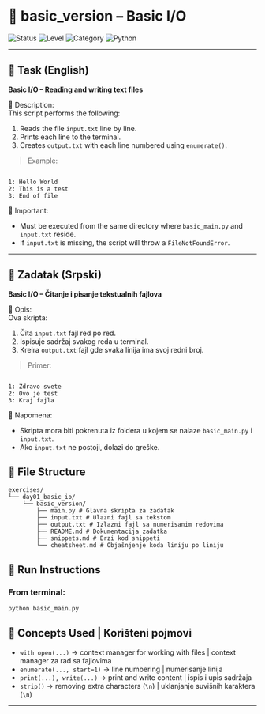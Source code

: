 # 📘 basic_version – Basic I/O

![Status](https://img.shields.io/badge/status-done-brightgreen)
![Level](https://img.shields.io/badge/level-beginner-blue)
![Category](https://img.shields.io/badge/topic-file--io-lightgrey)
![Python](https://img.shields.io/badge/python-3.11+-blueviolet)

---

## 📝 Task (English)

**Basic I/O – Reading and writing text files**

📌 Description:  
This script performs the following:

1. Reads the file `input.txt` line by line.
2. Prints each line to the terminal.
3. Creates `output.txt` with each line numbered using `enumerate()`.

> Example:

```

1: Hello World
2: This is a test
3: End of file

```

📌 Important:

- Must be executed from the same directory where `basic_main.py` and `input.txt` reside.
- If `input.txt` is missing, the script will throw a `FileNotFoundError`.

---

## 📝 Zadatak (Srpski)

**Basic I/O – Čitanje i pisanje tekstualnih fajlova**

📌 Opis:  
Ova skripta:

1. Čita `input.txt` fajl red po red.
2. Ispisuje sadržaj svakog reda u terminal.
3. Kreira `output.txt` fajl gde svaka linija ima svoj redni broj.

> Primer:

```

1: Zdravo svete
2: Ovo je test
3: Kraj fajla

```

📌 Napomena:

- Skripta mora biti pokrenuta iz foldera u kojem se nalaze `basic_main.py` i `input.txt`.
- Ako `input.txt` ne postoji, dolazi do greške.

## 📂 File Structure

```
exercises/
└── day01_basic_io/
    └── basic_version/
        ├── main.py # Glavna skripta za zadatak
        ├── input.txt # Ulazni fajl sa tekstom
        ├── output.txt # Izlazni fajl sa numerisanim redovima
        ├── README.md # Dokumentacija zadatka
        ├── snippets.md # Brzi kod snippeti
        └── cheatsheet.md # Objašnjenje koda liniju po liniju
```

## 🚀 Run Instructions

### From terminal:

```bash
python basic_main.py
```

## 🧠 Concepts Used | Korišteni pojmovi

- `with open(...)` → context manager for working with files | context manager za rad sa fajlovima
- `enumerate(..., start=1)` → line numbering | numerisanje linija
- `print(...), write(...)` → print and write content | ispis i upis sadržaja
- `strip()` → removing extra characters (`\n`) | uklanjanje suvišnih karaktera (`\n`)

---
